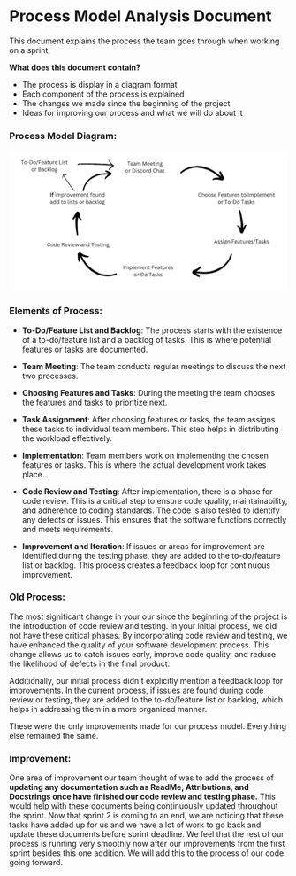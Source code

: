 # Process Model Analysis Document
This document explains the process the team goes through when working on a sprint.

**What does this document contain?**
* The process is display in a diagram format
* Each component of the process is explained
* The changes we made since the beginning of the project
* Ideas for improving our process and what we will do about it

### Process Model Diagram:
![Process Model Diagram](images/Process-Model-Diagram.png)

### Elements of Process:
* **To-Do/Feature List and Backlog**: The process starts with the existence of a to-do/feature list and a backlog of tasks. This is where potential features or tasks are documented.

* **Team Meeting**: The team conducts regular meetings to discuss the next two processes.

* **Choosing Features and Tasks**: During the meeting the team chooses the features and tasks to prioritize next. 

* **Task Assignment**: After choosing features or tasks, the team assigns these tasks to individual team members. This step helps in distributing the workload effectively.

* **Implementation**: Team members work on implementing the chosen features or tasks. This is where the actual development work takes place.

* **Code Review and Testing**: After implementation, there is a phase for code review. This is a critical step to ensure code quality, maintainability, and adherence to coding standards. The code is also tested to identify any defects or issues. This ensures that the software functions correctly and meets requirements.

* **Improvement and Iteration**: If issues or areas for improvement are identified during the testing phase, they are added to the to-do/feature list or backlog. This process creates a feedback loop for continuous improvement.

### Old Process:
The most significant change in your our since the beginning of the project is the introduction of code review and testing. In your initial process, we did not have these critical phases. By incorporating code review and testing, we have enhanced the quality of your software development process. This change allows us to catch issues early, improve code quality, and reduce the likelihood of defects in the final product.

Additionally, our initial process didn't explicitly mention a feedback loop for improvements. In the current process, if issues are found during code review or testing, they are added to the to-do/feature list or backlog, which helps in addressing them in a more organized manner.

These were the only improvements made for our process model. Everything else remained the same.

### Improvement:

One area of improvement our team thought of was to add the process of **updating any documentation such as ReadMe, Attributions, and Docstrings once have finished our code review and testing phase.**
This would help with these documents being continuously updated throughout the sprint. Now that sprint 2 is coming to an end, we are noticing that these tasks have added up for us and we have a lot of work to go back and update these documents before sprint deadline.
We feel that the rest of our process is running very smoothly now after our improvements from the first sprint besides this one addition. We will add this to the process of our code going forward.
